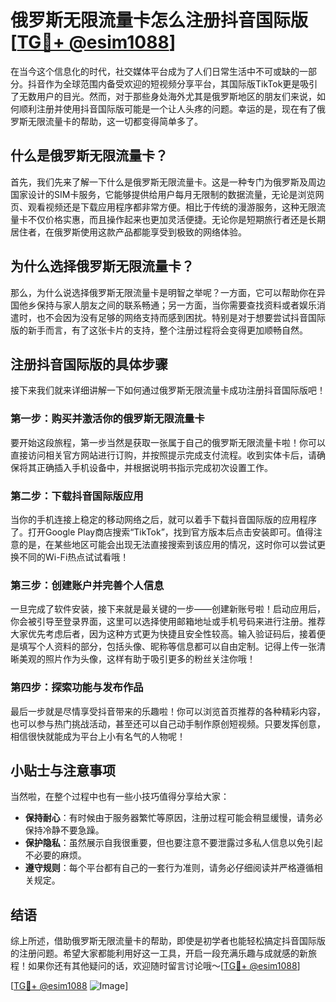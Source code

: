 # 俄罗斯无限流量卡怎么注册抖音国际版[[TG💪+ @esim1088](https://t.me/s/esim1088)]

在当今这个信息化的时代，社交媒体平台成为了人们日常生活中不可或缺的一部分。抖音作为全球范围内备受欢迎的短视频分享平台，其国际版TikTok更是吸引了无数用户的目光。然而，对于那些身处海外尤其是俄罗斯地区的朋友们来说，如何顺利注册并使用抖音国际版可能是一个让人头疼的问题。幸运的是，现在有了俄罗斯无限流量卡的帮助，这一切都变得简单多了。

## 什么是俄罗斯无限流量卡？

首先，我们先来了解一下什么是俄罗斯无限流量卡。这是一种专门为俄罗斯及周边国家设计的SIM卡服务，它能够提供给用户每月无限制的数据流量，无论是浏览网页、观看视频还是下载应用程序都非常方便。相比于传统的漫游服务，这种无限流量卡不仅价格实惠，而且操作起来也更加灵活便捷。无论你是短期旅行者还是长期居住者，在俄罗斯使用这款产品都能享受到极致的网络体验。

## 为什么选择俄罗斯无限流量卡？

那么，为什么说选择俄罗斯无限流量卡是明智之举呢？一方面，它可以帮助你在异国他乡保持与家人朋友之间的联系畅通；另一方面，当你需要查找资料或者娱乐消遣时，也不会因为没有足够的网络支持而感到困扰。特别是对于想要尝试抖音国际版的新手而言，有了这张卡片的支持，整个注册过程将会变得更加顺畅自然。

## 注册抖音国际版的具体步骤

接下来我们就来详细讲解一下如何通过俄罗斯无限流量卡成功注册抖音国际版吧！

### 第一步：购买并激活你的俄罗斯无限流量卡

要开始这段旅程，第一步当然是获取一张属于自己的俄罗斯无限流量卡啦！你可以直接访问相关官方网站进行订购，并按照提示完成支付流程。收到实体卡后，请确保将其正确插入手机设备中，并根据说明书指示完成初次设置工作。

### 第二步：下载抖音国际版应用

当你的手机连接上稳定的移动网络之后，就可以着手下载抖音国际版的应用程序了。打开Google Play商店搜索“TikTok”，找到官方版本后点击安装即可。值得注意的是，在某些地区可能会出现无法直接搜索到该应用的情况，这时你可以尝试更换不同的Wi-Fi热点试试看哦！

### 第三步：创建账户并完善个人信息

一旦完成了软件安装，接下来就是最关键的一步——创建新账号啦！启动应用后，你会被引导至登录界面，这里可以选择使用邮箱地址或手机号码来进行注册。推荐大家优先考虑后者，因为这种方式更为快捷且安全性较高。输入验证码后，接着便是填写个人资料的部分，包括头像、昵称等信息都可以自由定制。记得上传一张清晰美观的照片作为头像，这样有助于吸引更多的粉丝关注你哦！

### 第四步：探索功能与发布作品

最后一步就是尽情享受抖音带来的乐趣啦！你可以浏览首页推荐的各种精彩内容，也可以参与热门挑战活动，甚至还可以自己动手制作原创短视频。只要发挥创意，相信很快就能成为平台上小有名气的人物呢！

## 小贴士与注意事项

当然啦，在整个过程中也有一些小技巧值得分享给大家：

- **保持耐心**：有时候由于服务器繁忙等原因，注册过程可能会稍显缓慢，请务必保持冷静不要急躁。
- **保护隐私**：虽然展示自我很重要，但也要注意不要泄露过多私人信息以免引起不必要的麻烦。
- **遵守规则**：每个平台都有自己的一套行为准则，请务必仔细阅读并严格遵循相关规定。

## 结语

综上所述，借助俄罗斯无限流量卡的帮助，即使是初学者也能轻松搞定抖音国际版的注册问题。希望大家都能利用好这一工具，开启一段充满乐趣与成就感的新旅程！如果你还有其他疑问的话，欢迎随时留言讨论哦～[[TG💪+ @esim1088](https://t.me/s/esim1088)]

[[TG💪+ @esim1088](https://t.me/s/esim1088) ![Image](https://i.postimg.cc/4NQfJmqS/Snipaste-2025-05-13-00-14-12.png)]